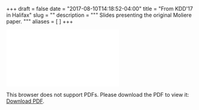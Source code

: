 +++ 
draft = false
date = "2017-08-10T14:18:52-04:00"
title = "From KDD'17 in Halifax"
slug = "" 
description = """
  Slides presenting the original Moliere paper.
"""
aliases = [
]
+++

<div class="centered">
<object data="/documents/moliere_2017_kdd.pdf"
        type="application/pdf"
        width="80%" height="500px">
  <embed src="/documents/moliere_2017_kdd.pdf">
  <p>This browser does not support PDFs. Please download the PDF to view it:
  <a href="/documents/moliere_2017_kdd.pdf">Download PDF</a>.</p>
  </embed>
</object>
</div>
